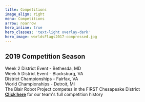 ```yaml
---
title: Competitions
image_align: right
menu: Competitions
arrow: noarrow
hero_inline: true
hero_classes: 'text-light overlay-dark'
hero_image: worldsFlags2017-compressed.jpg
---
```


## **2019 Competition Season**	
<!--
**[Week 2 District Event - Bethesda, MD](https://www.thebluealliance.com/event/2019mdbet)**  
**[Week 5 District Event - Blacksburg, VA](https://www.thebluealliance.com/event/2019vabla)**  
**[District Championships - Fairfax, VA](https://www.thebluealliance.com/event/2019chcmp)**  
**[World Championships - Detroit, MI](https://www.thebluealliance.com/event/2019cmpmi)**  
-->
Week 2 District Event - Bethesda, MD  
Week 5 District Event - Blacksburg, VA  
District Championships - Fairfax, VA  
World Championships - Detroit, MI  
The Blair Robot Project competes in the FIRST Chesapeake District <br>**[Click here](../../about-us/history/)** for our team's full competition history

